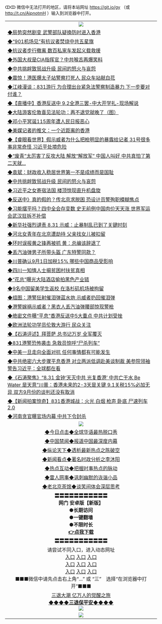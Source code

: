 ↀↀ 微信中无法打开的地区，请将本站网址 https://git.io/gy （或 http://t.cn/AipnotmH ）输入到浏览器中打开。 

<table>
   <tr>
    <td align=center><img src="https://github.com/gyhhx/image-upload/blob/master/20190822-2.jpg" /></td>
  </tr>
   <tr>
<td align=left>
<a href="https://g9v8t8z4.stackpathcdn.com/oo.aspx?name=c1069496&key=tvurxxlgoqbampcg&from=gy">◆局势突然剧变 武警部队疑换防时进入香港</a><br/></td>
  </tr>
  <tr>
<td align=left>
<a href="https://g9v8t8z4.stackpathcdn.com/oo.aspx?name=c1069402&key=tvurxxlgoqbampcg&from=gy">◆“901机场见”有抗议者焚烧中共五星旗</a><br/></td>
 </tr>
  <tr>
<td align=left>
<a href="https://g9v8t8z4.stackpathcdn.com/oo.aspx?name=c1069497&key=tvurxxlgoqbampcg&from=gy">◆抗议者步行撤离 数百私家车发起义载救援</a><br/></td>
 </tr>
   <tr>
<td align=left>
<a href="https://g9v8t8z4.stackpathcdn.com/oo.aspx?name=c1069502&key=tvurxxlgoqbampcg&from=gy">◆外国大叔是CIA指挥官？中共喉舌再爆笑料</a><br/></td>
   </tr> 
  <tr>
<td align=left>
<a href="https://g9v8t8z4.stackpathcdn.com/oo.aspx?name=c1069506&key=tvurxxlgoqbampcg&from=gy">◆中共挑衅致贸战升级 民间的怒火与哀怨</a><br/></td>
  </tr> 
 <tr>
<td align=left>
<a href="https://g9v8t8z4.stackpathcdn.com/oo.aspx?name=http://www.soundofhope.org/gb/2019/09/01/n3148310.html&key=tvurxxlgoqbampcg&from=gy">◆震惊！港医爆太子站警察打死人 民众车站献白花</a><br/>
</td>
   </tr>
 <tr>
<td align=left>
<a href="https://g9v8t8z4.stackpathcdn.com/oo.aspx?name=c1069539&key=tvurxxlgoqbampcg&from=gy">◆江峰漫谈：831游行 为合理出台紧急法警察制造暴力 下一步要对付谁？</a><br/></td>
  </tr>
  <tr>
<td align=left>
<a href="https://g9v8t8z4.stackpathcdn.com/oo.aspx?name=http://www.ntdtv.com/gb/2019/09/01/a102656206.html&key=tvurxxlgoqbampcg&from=gy">◆【直播中】香港反送中 9.2全港三罢-中大开学礼-现场解说</a><br/></td>
 </tr>
   <tr>
<td align=left>
<a href="https://g9v8t8z4.stackpathcdn.com/oo.aspx?name=c816702_6_5&key=tvurxxlgoqbampcg&from=gy">◆大陆游客伦敦喜见法轮功：再不退党就晚了（图）</a><br/></td>
   </tr>
 <tr>
<td align=left>
<a href="https://g9v8t8z4.stackpathcdn.com/oo.aspx?name=c1069584&key=tvurxxlgoqbampcg&from=gy">◆邓小平冥诞115周年遭人民日报恶心</a><br/></td>
  </tr>
  <tr>
<td align=left>
<a href="https://g9v8t8z4.stackpathcdn.com/oo.aspx?name=c1069204&key=tvurxxlgoqbampcg&from=gy">◆美媒记者的推文：一个近距离的香港</a><br/></td>
 </tr>
  <tr>
<td align=left>
<a href="https://g9v8t8z4.stackpathcdn.com/oo.aspx?name=c1069455&key=tvurxxlgoqbampcg&from=gy">◆【睿眼看世界】假示威者为什么把枪明显的暴露给记者 31号很多事非常奇怪 习近平处境危险</a><br/></td>
 </tr>
   <tr>
<td align=left>
<a href="https://g9v8t8z4.stackpathcdn.com/oo.aspx?name=c1069425&key=tvurxxlgoqbampcg&from=gy">◆“废青”太厉害了反攻大陆 解放“解放军” 中国人叫好 中共真怕了第二天就...</a><br/></td>
   </tr> 
  <tr>
<td align=left>
<a href="https://g9v8t8z4.stackpathcdn.com/oo.aspx?name=c1069482&key=tvurxxlgoqbampcg&from=gy">◆袁斌：财政收入稳居世界第一不是成绩而是国耻</a><br/></td>
  </tr> 
 <tr>
<td align=left>
<a href="https://g9v8t8z4.stackpathcdn.com/oo.aspx?name=c1069506&key=tvurxxlgoqbampcg&from=gy">◆中共挑衅致贸战升级 民间的怒火与哀怨</a><br/>
</td>
   </tr>
 <tr>
<td align=left>
<a href="https://g9v8t8z4.stackpathcdn.com/oo.aspx?name=c1069350&key=tvurxxlgoqbampcg&from=gy">◆习近平之女寄宿法国 楼顶惊现直升机盘旋</a><br/>
</td>
   </tr>
 <tr>
<td align=left>
<a href="https://g9v8t8z4.stackpathcdn.com/oo.aspx?name=c1069469&key=tvurxxlgoqbampcg&from=gy">◆反送中》真的假的？传北京求脱困 恐设计员警殉职模糊焦点</a><br/></td>
  </tr>
  <tr>
<td align=left>
<a href="https://g9v8t8z4.stackpathcdn.com/oo.aspx?name=c1069386&key=tvurxxlgoqbampcg&from=gy">◆习能摆平吗？四中全会存变数 史无前例中国肉价天天涨 世界军运会武汉狂拆不补偿</a><br/></td>
 </tr>
   <tr>
<td align=left>
<a href="https://g9v8t8z4.stackpathcdn.com/oo.aspx?name=c1069442&key=tvurxxlgoqbampcg&from=gy">◆新华社强烈谴责 8.31 示威：止暴制乱已到了关键时刻</a><br/>
</td>
   </tr>
 <tr>
<td align=left>
<a href="https://g9v8t8z4.stackpathcdn.com/oo.aspx?name=c1069481&key=tvurxxlgoqbampcg&from=gy">◆河北女青年在北京遭劫持 父亲找女儿被扣留</a><br/>
</td>
</tr> 
<tr>
<td align=left>
<a href="https://g9v8t8z4.stackpathcdn.com/oo.aspx?name=c1069436&key=tvurxxlgoqbampcg&from=gy">◆环时误报黄之锋再被抓 黄：总编该辞退了</a><br/>
</td>       
</tr> 
   <tr>
<td align=left>
<a href="https://g9v8t8z4.stackpathcdn.com/oo.aspx?name=http://www.epochtimes.com/gb/19/9/1/n11491145.htm&key=tvurxxlgoqbampcg&from=gy">◆丢汽油弹男子所带头盔 广东特警同款？</a><br/></td>
  </tr>
  <tr>
<td align=left>
<a href="https://g9v8t8z4.stackpathcdn.com/oo.aspx?name=c1068916&key=tvurxxlgoqbampcg&from=gy">◆川普确认9月1日加税15% 哪些中国商品受影响</a><br/></td>
 </tr>
  <tr>
<td align=left>
<a href="https://g9v8t8z4.stackpathcdn.com/oo.aspx?name=c1069074&key=tvurxxlgoqbampcg&from=gy">◆四川一知情人士揭贫困村扶贫真相</a><br/></td>
 </tr>
   <tr>
<td align=left>
<a href="https://g9v8t8z4.stackpathcdn.com/oo.aspx?name=c1069237&key=tvurxxlgoqbampcg&from=gy">◆“花总”曝光大陆酒店偷拍黑色产业链</a><br/></td>
   </tr> 
  <tr>
<td align=left>
<a href="https://g9v8t8z4.stackpathcdn.com/oo.aspx?name=c1069075&key=tvurxxlgoqbampcg&from=gy">◆9名中国留美学生返校 在洛杉矶机场被拘留</a><br/></td>
  </tr> 
 <tr>
<td align=left>
<a href="https://g9v8t8z4.stackpathcdn.com/oo.aspx?name=c1069200&key=tvurxxlgoqbampcg&from=gy">◆组图：港警狂射催泪弹蓝水炮 示威者扔回催泪弹</a><br/>
</td>
   </tr>
 <tr>
<td align=left>
<a href="https://g9v8t8z4.stackpathcdn.com/oo.aspx?name=c1069189&key=tvurxxlgoqbampcg&from=gy">◆港警嫁祸示威者？黑衣人丢汽油弹腰部惊现警枪</a><br/></td>
  </tr>
  <tr>
<td align=left>
<a href="https://g9v8t8z4.stackpathcdn.com/oo.aspx?name=c1069205&key=tvurxxlgoqbampcg&from=gy">◆绝密文件曝“平息”香港反送中5大重点 中共计划受挫</a><br/></td>
 </tr>
   <tr>
<td align=left>
<a href="https://g9v8t8z4.stackpathcdn.com/oo.aspx?name=c816702_6_1&key=tvurxxlgoqbampcg&from=gy">◆欧洲法轮功学员伦敦大游行 民众关注</a><br/></td>
   </tr>
 <tr>
<td align=left>
<a href="https://g9v8t8z4.stackpathcdn.com/oo.aspx?name=http://www.ntdtv.com/gb/2019/08/30/a102654873.html&key=tvurxxlgoqbampcg&from=gy">◆【石涛评述】拜菩萨 总书记万岁 全军覆灭</a><br/></td>
  </tr>
  <tr>
<td align=left>
<a href="https://g9v8t8z4.stackpathcdn.com/oo.aspx?name=http://www.ntdtv.com/gb/2019/09/01/a102655756.html&key=tvurxxlgoqbampcg&from=gy">◆831港警恐怖袭击 急救员惊呼“尸杀列车”</a><br/></td>
 </tr>
  <tr>
<td align=left>
<a href="https://g9v8t8z4.stackpathcdn.com/oo.aspx?name=c1069190&key=tvurxxlgoqbampcg&from=gy">◆中美一旦走向全面对抗 任何事情都有可能发生</a><br/></td>
 </tr>
   <tr>
<td align=left>
<a href="https://g9v8t8z4.stackpathcdn.com/oo.aspx?name=c1069089&key=tvurxxlgoqbampcg&from=gy">◆中共绝密六大步骤平息香港 对立两派低调赴美谈制裁 美参院领袖警告习近平：全球都在看</a><br/></td>
   </tr> 
  <tr>
<td align=left>
<a href="https://g9v8t8z4.stackpathcdn.com/oo.aspx?name=c1069166&key=tvurxxlgoqbampcg&from=gy">◆《石涛聚焦》“8.31 金钟‘天灭中共 光复香港’ 中共亡于水 Be Water 是天意”川普：香港未来的2-3天是关键 9.1关税15%必加无异 双方9月份的谈判还没有取消</a><br/></td>
  </tr> 
 <tr>
<td align=left>
<a href="https://g9v8t8z4.stackpathcdn.com/oo.aspx?name=c1069224&key=tvurxxlgoqbampcg&from=gy">◆【新闻拍案惊奇】831香港城战：火光 白烟 枪声 卧底 尸速列车2.0</a><br/>
</td>
   </tr>
 <tr>
<td align=left>
<a href="https://g9v8t8z4.stackpathcdn.com/oo.aspx?name=c1069262&key=tvurxxlgoqbampcg&from=gy">◆河南贪官曝官场内幕 中共下令封杀</a><br/>
</td>
   </tr>
   <tr>
    <td align=center><img src="https://github.com/gyhhx/image-upload/blob/master/ogate-c.JPG" /></td>
  </tr>
   <tr>
   <td align=center> 
<a href="https://xvery.li/oo.aspx?name=c816850&key=lvvdiyawanfwimxk&from=gy&tag=9877">◆今日点击◆全球华语最热脱口秀</a><br/>
    </td>
  </tr>
  <tr>
  <td align=center>
<a href="https://xvery.li/oo.aspx?name=c816860&key=lvvdiyawanfwimxk&from=gy&tag=99733110">◆中国禁闻◆报道中国最深度内幕</a><br/>
   </tr>
  <tr>
     <td align=center>
<a href="https://xvery.li/oo.aspx?name=c816855&key=lvvdiyawanfwimxk&from=gy&tag=997110">◆纵论天下◆透析最新热点之陈破空</a><br/>
   </tr>
   <tr>
      <td align=center>
<a href="https://xvery.li/oo.aspx?name=c838308&key=lvvdiyawanfwimxk&from=gy&tag=9973110">◆新闻看点◆著名时政分析之李沐阳</a><br/>
   </tr>
   <tr>
     <td align=center>
<a href="https://xvery.li/oo.aspx?name=c816852&key=lvvdiyawanfwimxk&from=gy&tag=9733110">◆热点互动◆把握时事热点的脉动</a><br/>
   </tr>
   <tr>
      <td align=center>
<a href="https://xvery.li/oo.aspx?name=c816694&key=lvvdiyawanfwimxk&from=gy&tag=93310">◆雷人网事◆讽刺幽默的诙谐小品</a><br/>
   </tr>
   <tr>
    <td align=center>
<a href="https://xvery.li/oo.aspx?name=c816650&key=lvvdiyawanfwimxk&from=gy&tag=9973110">◆老北京茶馆◆谈笑间体会深层思考</a><br/>
   </tr>
  <tr>
    <td align=center>
 <b>〓〓〓〓〓〓〓〓〓〓〓<br/>网门 安卓版【新版】<br/> ●长期访问<br/> ●一键翻墙<br/>  ●不限时长<br/> 
 <a href="https://share.weiyun.com/5RqCKCe">👉<b>点我下载</a><br/>〓〓〓〓〓〓〓〓〓〓〓<br/>
    </td>
    </tr>
   <tr>
    <td align=center>请尝试不同入口，进入动态网址<br/>
      <a href="https://s3.us-east-2.amazonaws.com/ogateo/show.htm">入口</a>
      <a href="https://s3.ca-central-1.amazonaws.com/ogatec/show.htm">入口</a>
      <a href="https://s3.ap-southeast-2.amazonaws.com/ogatey/show.htm">入口</a><br/>
      <a href="https://s3.ap-northeast-2.amazonaws.com/ogates/show.htm">入口</a>
      <a href="https://s3.eu-central-1.amazonaws.com/ogatef/show.htm">入口</a>
      <a href="https://s3.ap-south-1.amazonaws.com/ogatem/show.htm">入口</a><br/>
      <a href="https://s3-us-west-1.amazonaws.com/ogaten/show.htm">入口</a>
      <a href="https://s3.eu-west-2.amazonaws.com/ogatel/show.htm">入口</a>
      <a href="https://s3.ap-northeast-1.amazonaws.com/ogatet/show.htm">入口</a><br/>
      ■■■微信中请先点击右上角“...” 或 “三”　选择“在浏览器中打开”■■■<b><br/>
    </td>
  </tr>
  <tr>  
  <td align=center>
  <a href="http://ctbtfdoocixoa.global.ssl.fastly.net/oo.aspx?name=c894205&key=ofejcfaxcltk&from=gy&tag=9973110">三退大潮 亿万人的觉醒之旅</a><br/>
      <a href="http://ctbtfdoocixoa.global.ssl.fastly.net/oo.aspx?name=ogQuit.aspx&key=ofejcfaxcltk&from=gy"><b>◆◆◆◆三退保平安◆◆◆◆<br/></a>
      <img src="https://github.com/gyhhx/image-upload/blob/master/3t.jpg" /><br/>
      </td>
  </tr>
   <tr>
    <td align=center><img src="https://raw.githubusercontent.com/oGate2/Up/master/oGate_640.jpg"/></td>
  </tr>
</table>



